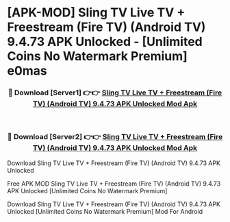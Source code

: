 # [APK-MOD] Sling TV  Live TV + Freestream (Fire TV) (Android TV) 9.4.73 APK Unlocked - [Unlimited Coins No Watermark Premium] e0mas



<div align="center">
<h3>🔴 Download [Server1] 👉👉 <a href="https://momento.my/?title=Sling_TV__Live_TV_+_Freestream_(Fire_TV)_(Android_TV)_9.4.73_APK_Unlocked">Sling TV  Live TV + Freestream (Fire TV) (Android TV) 9.4.73 APK Unlocked Mod Apk</a></h3><br>

<h3>🔴 Download [Server2] 👉👉 <a href="https://momento.my/?title=Sling_TV__Live_TV_+_Freestream_(Fire_TV)_(Android_TV)_9.4.73_APK_Unlocked">Sling TV  Live TV + Freestream (Fire TV) (Android TV) 9.4.73 APK Unlocked Mod Apk</a></h3>
</div>



Download Sling TV  Live TV + Freestream (Fire TV) (Android TV) 9.4.73 APK Unlocked 

Free APK MOD Sling TV  Live TV + Freestream (Fire TV) (Android TV) 9.4.73 APK Unlocked [Unlimited Coins No Watermark Premium]

Download Sling TV  Live TV + Freestream (Fire TV) (Android TV) 9.4.73 APK Unlocked [Unlimited Coins No Watermark Premium] Mod For Android
